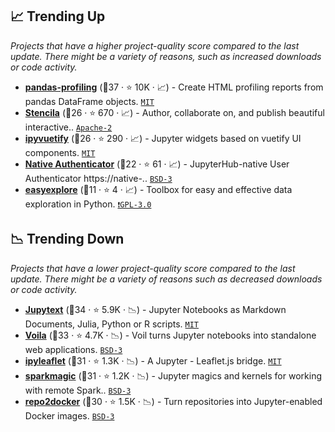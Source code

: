 ## 📈 Trending Up

_Projects that have a higher project-quality score compared to the last update. There might be a variety of reasons, such as increased downloads or code activity._

- <b><a href="https://github.com/ydataai/ydata-profiling">pandas-profiling</a></b> (🥇37 ·  ⭐ 10K · 📈) - Create HTML profiling reports from pandas DataFrame objects. <code><a href="http://bit.ly/34MBwT8">MIT</a></code>
- <b><a href="https://github.com/stencila/stencila">Stencila</a></b> (🥈26 ·  ⭐ 670 · 📈) - Author, collaborate on, and publish beautiful interactive.. <code><a href="http://bit.ly/3nYMfla">Apache-2</a></code>
- <b><a href="https://github.com/widgetti/ipyvuetify">ipyvuetify</a></b> (🥈26 ·  ⭐ 290 · 📈) - Jupyter widgets based on vuetify UI components. <code><a href="http://bit.ly/34MBwT8">MIT</a></code>
- <b><a href="https://github.com/jupyterhub/nativeauthenticator">Native Authenticator</a></b> (🥈22 ·  ⭐ 61 · 📈) - JupyterHub-native User Authenticator https://native-.. <code><a href="http://bit.ly/3aKzpTv">BSD-3</a></code>
- <b><a href="https://github.com/GianniBalistreri/easyexplore">easyexplore</a></b> (🥉11 ·  ⭐ 4 · 📈) - Toolbox for easy and effective data exploration in Python. <code><a href="http://bit.ly/2M0xdwT">❗️GPL-3.0</a></code>

## 📉 Trending Down

_Projects that have a lower project-quality score compared to the last update. There might be a variety of reasons such as decreased downloads or code activity._

- <b><a href="https://github.com/mwouts/jupytext">Jupytext</a></b> (🥇34 ·  ⭐ 5.9K · 📉) - Jupyter Notebooks as Markdown Documents, Julia, Python or R scripts. <code><a href="http://bit.ly/34MBwT8">MIT</a></code>
- <b><a href="https://github.com/voila-dashboards/voila">Voila</a></b> (🥈33 ·  ⭐ 4.7K · 📉) - Voil turns Jupyter notebooks into standalone web applications. <code><a href="http://bit.ly/3aKzpTv">BSD-3</a></code>
- <b><a href="https://github.com/jupyter-widgets/ipyleaflet">ipyleaflet</a></b> (🥈31 ·  ⭐ 1.3K · 📉) - A Jupyter - Leaflet.js bridge. <code><a href="http://bit.ly/34MBwT8">MIT</a></code>
- <b><a href="https://github.com/jupyter-incubator/sparkmagic">sparkmagic</a></b> (🥇31 ·  ⭐ 1.2K · 📉) - Jupyter magics and kernels for working with remote Spark.. <code><a href="http://bit.ly/3aKzpTv">BSD-3</a></code>
- <b><a href="https://github.com/jupyterhub/repo2docker">repo2docker</a></b> (🥈30 ·  ⭐ 1.5K · 📉) - Turn repositories into Jupyter-enabled Docker images. <code><a href="http://bit.ly/3aKzpTv">BSD-3</a></code>

